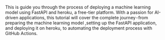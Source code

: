 This is  guide you through the process of deploying a machine learning model using FastAPI and heroku, a free-tier platform. With a passion for AI-driven applications, this tutorial will cover the complete journey - from preparing the machine learning model ,setting up the FastAPI application, and deploying it on heroku, to automating the deployment process with GitHub Actions.
